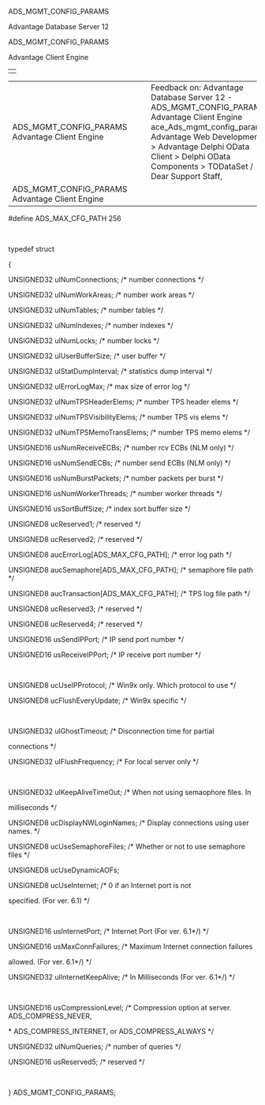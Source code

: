 ADS\_MGMT\_CONFIG\_PARAMS




Advantage Database Server 12  

ADS\_MGMT\_CONFIG\_PARAMS

Advantage Client Engine

|  |
| --- |
|  |

|  |  |  |  |  |
| --- | --- | --- | --- | --- |
| ADS\_MGMT\_CONFIG\_PARAMS  Advantage Client Engine |  |  | Feedback on: Advantage Database Server 12 - ADS\_MGMT\_CONFIG\_PARAMS Advantage Client Engine ace\_Ads\_mgmt\_config\_params Advantage Web Development > Advantage Delphi OData Client > Delphi OData Components > TODataSet / Dear Support Staff, |  |
| ADS\_MGMT\_CONFIG\_PARAMS  Advantage Client Engine |  |  |  |  |

#define ADS\_MAX\_CFG\_PATH 256

 

typedef struct

{

UNSIGNED32 ulNumConnections; /\* number connections \*/

UNSIGNED32 ulNumWorkAreas; /\* number work areas \*/

UNSIGNED32 ulNumTables; /\* number tables \*/

UNSIGNED32 ulNumIndexes; /\* number indexes \*/

UNSIGNED32 ulNumLocks; /\* number locks \*/

UNSIGNED32 ulUserBufferSize; /\* user buffer \*/

UNSIGNED32 ulStatDumpInterval; /\* statistics dump interval \*/

UNSIGNED32 ulErrorLogMax; /\* max size of error log \*/

UNSIGNED32 ulNumTPSHeaderElems; /\* number TPS header elems \*/

UNSIGNED32 ulNumTPSVisibilityElems; /\* number TPS vis elems \*/

UNSIGNED32 ulNumTPSMemoTransElems; /\* number TPS memo elems \*/

UNSIGNED16 usNumReceiveECBs; /\* number rcv ECBs (NLM only) \*/

UNSIGNED16 usNumSendECBs; /\* number send ECBs (NLM only) \*/

UNSIGNED16 usNumBurstPackets; /\* number packets per burst \*/

UNSIGNED16 usNumWorkerThreads; /\* number worker threads \*/

UNSIGNED16 usSortBuffSize; /\* index sort buffer size \*/

UNSIGNED8 ucReserved1; /\* reserved \*/

UNSIGNED8 ucReserved2; /\* reserved \*/

UNSIGNED8 aucErrorLog[ADS\_MAX\_CFG\_PATH]; /\* error log path \*/

UNSIGNED8 aucSemaphore[ADS\_MAX\_CFG\_PATH]; /\* semaphore file path \*/

UNSIGNED8 aucTransaction[ADS\_MAX\_CFG\_PATH]; /\* TPS log file path \*/

UNSIGNED8 ucReserved3; /\* reserved \*/

UNSIGNED8 ucReserved4; /\* reserved \*/

UNSIGNED16 usSendIPPort; /\* IP send port number \*/

UNSIGNED16 usReceiveIPPort; /\* IP receive port number \*/

 

UNSIGNED8 ucUseIPProtocol; /\* Win9x only. Which protocol to use \*/

UNSIGNED8 ucFlushEveryUpdate; /\* Win9x specific \*/

 

UNSIGNED32 ulGhostTimeout; /\* Disconnection time for partial

connections \*/

UNSIGNED32 ulFlushFrequency; /\* For local server only \*/

 

UNSIGNED32 ulKeepAliveTimeOut; /\* When not using semaophore files. In

milliseconds \*/

UNSIGNED8 ucDisplayNWLoginNames; /\* Display connections using user names. \*/

UNSIGNED8 ucUseSemaphoreFiles; /\* Whether or not to use semaphore files \*/

UNSIGNED8 ucUseDynamicAOFs;

UNSIGNED8 ucUseInternet; /\* 0 if an Internet port is not

specified. (For ver. 6.1) \*/

 

UNSIGNED16 usInternetPort; /\* Internet Port (For ver. 6.1\*/) \*/

UNSIGNED16 usMaxConnFailures; /\* Maximum Internet connection failures

allowed. (For ver. 6.1\*/) \*/

UNSIGNED32 ulInternetKeepAlive; /\* In Milliseconds (For ver. 6.1\*/) \*/

 

UNSIGNED16 usCompressionLevel; /\* Compression option at server. ADS\_COMPRESS\_NEVER,

\* ADS\_COMPRESS\_INTERNET, or ADS\_COMPRESS\_ALWAYS \*/

UNSIGNED32 ulNumQueries; /\* number of queries \*/

UNSIGNED16 usReserved5; /\* reserved \*/

 

} ADS\_MGMT\_CONFIG\_PARAMS;